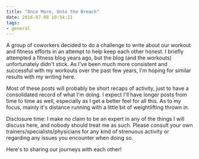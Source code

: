 ```yaml
---
title: "Once More, Unto the Breach"
date: 2016-07-08 19:54:11
tags: 
- general
---
```


A group of coworkers decided to do a challenge to write about our workout and fitness efforts in an attempt to help keep each other honest. I briefly attempted a fitness blog years ago, but the blog (and the workouts) unfortunately didn't stick. As I've been much more consistent and successful with my workouts over the past few years, I'm hoping for similar results with my writing here.

Most of these posts will probably be short recaps of activity, just to have a consolidated record of what I'm doing. I expect I'll have longer posts from time to time as well, especially as I get a better feel for all this. As to my focus, mainly it's distance running with a little bit of weightlifting thrown in.

Disclosure time: I make no claim to be an expert in any of the things I will discuss here, and nobody should treat me as such. Please consult your own trainers/specialists/physicians for any kind of strenuous activity or regarding any issues you encounter when doing so.

Here's to sharing our journeys with each other!